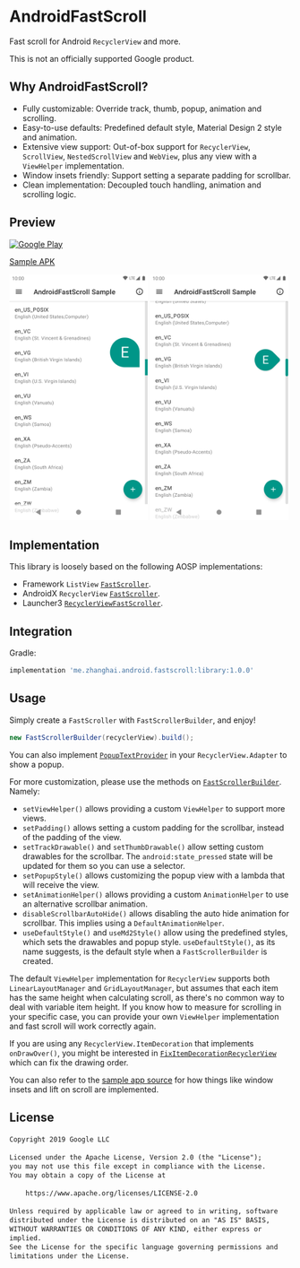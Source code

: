 # AndroidFastScroll

Fast scroll for Android `RecyclerView` and more.

This is not an officially supported Google product.

## Why AndroidFastScroll?

- Fully customizable: Override track, thumb, popup, animation and scrolling.
- Easy-to-use defaults: Predefined default style, Material Design 2 style and animation.
- Extensive view support: Out-of-box support for `RecyclerView`, `ScrollView`, `NestedScrollView` and `WebView`, plus any view with a `ViewHelper` implementation.
- Window insets friendly: Support setting a separate padding for scrollbar.
- Clean implementation: Decoupled touch handling, animation and scrolling logic.

## Preview

<a href="https://play.google.com/store/apps/details?id=me.zhanghai.android.fastscroll.sample" target="_blank"><img alt="Google Play" height="90" src="https://play.google.com/intl/en_US/badges/images/generic/en_badge_web_generic.png"/></a>

[Sample APK](//github.com/zhanghai/AndroidFastScroll/releases/download/v1.0.0/sample-release.apk)

<p><img src="screenshot/default.png" width="49%" />
<img src="screenshot/md2.png" width="49%" /></p>

## Implementation

This library is loosely based on the following AOSP implementations:

- Framework `ListView` [`FastScroller`](https://android.googlesource.com/platform/frameworks/base/+/master/core/java/android/widget/FastScroller.java).
- AndroidX `RecyclerView` [`FastScroller`](https://android.googlesource.com/platform/frameworks/support/+/androidx-master-dev/recyclerview/recyclerview/src/main/java/androidx/recyclerview/widget/FastScroller.java).
- Launcher3 [`RecyclerViewFastScroller`](https://android.googlesource.com/platform/packages/apps/Launcher3/+/refs/heads/master/src/com/android/launcher3/views/RecyclerViewFastScroller.java).

## Integration

Gradle:

```gradle
implementation 'me.zhanghai.android.fastscroll:library:1.0.0'
```

## Usage

Simply create a `FastScroller` with `FastScrollerBuilder`, and enjoy!

```java
new FastScrollerBuilder(recyclerView).build();
```

You can also implement [`PopupTextProvider`](library/src/main/java/me/zhanghai/android/fastscroll/PopupTextProvider.java) in your `RecyclerView.Adapter` to show a popup.

For more customization, please use the methods on [`FastScrollerBuilder`](library/src/main/java/me/zhanghai/android/fastscroll/FastScrollerBuilder.java). Namely:

- `setViewHelper()` allows providing a custom `ViewHelper` to support more views.
- `setPadding()` allows setting a custom padding for the scrollbar, instead of the padding of the view.
- `setTrackDrawable()` and `setThumbDrawable()` allow setting custom drawables for the scrollbar. The `android:state_pressed` state will be updated for them so you can use a selector.
- `setPopupStyle()` allows customizing the popup view with a lambda that will receive the view.
- `setAnimationHelper()` allows providing a custom `AnimationHelper` to use an alternative scrollbar animation.
- `disableScrollbarAutoHide()` allows disabling the auto hide animation for scrollbar. This implies using a `DefaultAnimationHelper`.
- `useDefaultStyle()` and `useMd2Style()` allow using the predefined styles, which sets the drawables and popup style. `useDefaultStyle()`, as its name suggests, is the default style when a `FastScrollerBuilder` is created.

The default `ViewHelper` implementation for `RecyclerView` supports both `LinearLayoutManager` and `GridLayoutManager`, but assumes that each item has the same height when calculating scroll, as there's no common way to deal with variable item height. If you know how to measure for scrolling in your specific case, you can provide your own `ViewHelper` implementation and fast scroll will work correctly again.

If you are using any `RecyclerView.ItemDecoration` that implements `onDrawOver()`, you might be interested in [`FixItemDecorationRecyclerView`](library/src/main/java/me/zhanghai/android/fastscroll/FixItemDecorationRecyclerView.java) which can fix the drawing order.

You can also refer to the [sample app source](sample/src/main/java/me/zhanghai/android/fastscroll/sample) for how things like window insets and lift on scroll are implemented.

## License

    Copyright 2019 Google LLC

    Licensed under the Apache License, Version 2.0 (the "License");
    you may not use this file except in compliance with the License.
    You may obtain a copy of the License at

        https://www.apache.org/licenses/LICENSE-2.0

    Unless required by applicable law or agreed to in writing, software
    distributed under the License is distributed on an "AS IS" BASIS,
    WITHOUT WARRANTIES OR CONDITIONS OF ANY KIND, either express or implied.
    See the License for the specific language governing permissions and
    limitations under the License.
